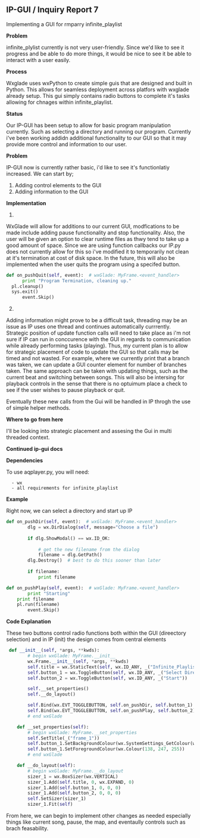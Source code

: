## IP-GUI / Inquiry Report 7

Implementing a GUI for rmparry infinite_playlist

**Problem**

infinite_plylist currently is not very user-friendly. Since we'd like to see it progress and be able to do more things, it would be nice to see it be able to interact with a user easily. 


**Process**

Wxglade uses wxPython to create simple guis that are designed and built in Python. This allows for seamless deployment across platfors with wxglade already setup. This gui simply contains radio buttons to complete it's tasks allowing for chnages within infinite_playlist.


**Status**

Our IP-GUI has been setup to allow for basic program manipulation currently. Such as selecting a directory and running our program. Currently i've been working addidn additional functionality to our GUI so that it may provide more control and information to our user.

**Problem**

IP-GUI now is currently rather basic, i'd like to see it's functionlatiy increased. We can start by;

1) Adding control elements to the GUI
2) Adding information to the GUI

**Implementation**

1)
  WxGlade will allow for additions to our current GUI, modfications to be made include adding pause functionality and stop functionality. Also, the user will be given an option to clear runtime files as thwy tend to take up a good amount of space. Since we are using function callbacks our IP.py does not currently allow for this so i've modified it to temporarily not clean at it's termination at cost of disk space. In the future, this will also be implemented when the user quits the program using a specifed button. 

  ```python
def on_pushQuit(self, event):  # wxGlade: MyFrame.<event_handler>
        print "Program Termination, cleaning up."
	pl.cleanup()
	sys.exit()
        event.Skip()
```

2)
  Adding information might prove to be a difficult task, threading may be an issue as IP uses one thread and continues automatically currrently. Strategic position of update function calls will need to take place as i'm not sure if IP can run in conccurence with the GUI in regards to communication while already performing tasks (playing). Thus, my current plan is to allow for strategic placement of code to update the GUI so that calls may be timed and not wasted. For example, where we currently print that a branch was taken, we can update a GUI counter element for number of branches taken. The same approach can be taken with updating things, such as the current beat and switching between songs. This will also be intersing for playback controls in the sense that there is no optuimum place a check to see if the user wishes to pause playback or quit. 
  
Eventually these new calls from the Gui will be handled in IP throgh the use of simple helper methods. 

**Where to go from here**

I'll be looking into strategic placement and assesing the Gui in multi threaded context. 

**Continued ip-gui docs**

**Dependencies**

To use aqplayer.py, you will need:

      - wx
      - all requirements for infinite_playlist

**Example**

Right now, we can select a directory and start up IP
```python
def on_pushDir(self, event):  # wxGlade: MyFrame.<event_handler>
        dlg = wx.DirDialog(self, message="Choose a file")
 
        if dlg.ShowModal() == wx.ID_OK:
 
            # get the new filename from the dialog
            filename = dlg.GetPath()
        dlg.Destroy()  # best to do this sooner than later
 
        if filename:
            print filename
```
```python
def on_pushPlay(self, event):  # wxGlade: MyFrame.<event_handler>
        print "Starting"
	print filename
	pl.run(filename)
        event.Skip()
```

**Code Explanation**

These two buttons control radio functions both within the GUI (direectory selection) and in IP (init) the design comes from central elements
```python
 def __init__(self, *args, **kwds):
        # begin wxGlade: MyFrame.__init__
        wx.Frame.__init__(self, *args, **kwds)
        self.title = wx.StaticText(self, wx.ID_ANY, _("Infinite_Playlist\n"))
        self.button_1 = wx.ToggleButton(self, wx.ID_ANY, _("Select Directory"))
        self.button_2 = wx.ToggleButton(self, wx.ID_ANY, _("Start"))

        self.__set_properties()
        self.__do_layout()

        self.Bind(wx.EVT_TOGGLEBUTTON, self.on_pushDir, self.button_1)
        self.Bind(wx.EVT_TOGGLEBUTTON, self.on_pushPlay, self.button_2)
        # end wxGlade

    def __set_properties(self):
        # begin wxGlade: MyFrame.__set_properties
        self.SetTitle(_("frame_1"))
        self.button_1.SetBackgroundColour(wx.SystemSettings_GetColour(wx.SYS_COLOUR_3DDKSHADOW))
        self.button_1.SetForegroundColour(wx.Colour(138, 247, 255))
        # end wxGlade

    def __do_layout(self):
        # begin wxGlade: MyFrame.__do_layout
        sizer_1 = wx.BoxSizer(wx.VERTICAL)
        sizer_1.Add(self.title, 0, wx.EXPAND, 0)
        sizer_1.Add(self.button_1, 0, 0, 0)
        sizer_1.Add(self.button_2, 0, 0, 0)
        self.SetSizer(sizer_1)
        sizer_1.Fit(self)
```
From here, we can begin to implement other changes as needed especially things like current song, pause, the map, and eventaully controls such as brach feasability.
